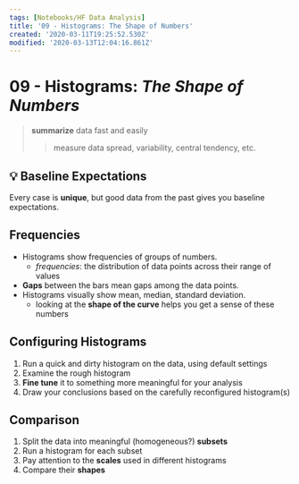 ```yaml
---
tags: [Notebooks/HF Data Analysis]
title: '09 - Histograms: The Shape of Numbers'
created: '2020-03-11T19:25:52.530Z'
modified: '2020-03-13T12:04:16.861Z'
---
```


# 09 - Histograms: *The Shape of Numbers*

> **summarize** data fast and easily
>> measure data spread, variability, central tendency, etc.

## :bulb: Baseline Expectations
Every case is **unique**, but good data from the past gives you baseline expectations.

## Frequencies
- Histograms show frequencies of groups of numbers.
  - *frequencies*: the distribution of data points across their range of values
- **Gaps** between the bars mean gaps among the data points.
- Histograms visually show mean, median, standard deviation.
  - looking at the **shape of the curve** helps you get a sense of these numbers

## Configuring Histograms
1. Run a quick and dirty histogram on the data, using default settings
2. Examine the rough histogram
3. **Fine tune** it to something more meaningful for your analysis
4. Draw your conclusions based on the carefully reconfigured histogram(s)

## Comparison
1. Split the data into meaningful (homogeneous?) **subsets**
2. Run a histogram for each subset
3. Pay attention to the **scales** used in different histograms
4. Compare their **shapes**
